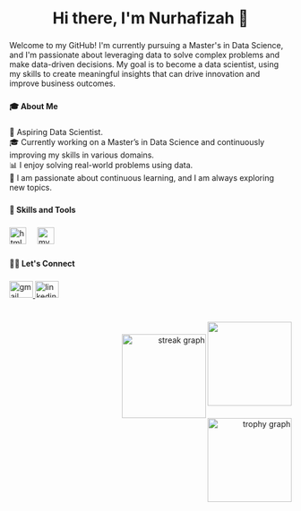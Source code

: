 <h1 align="center">Hi there, I'm Nurhafizah 👋</h1>

###

<p align="left">Welcome to my GitHub! I'm currently pursuing a Master's in Data Science, and I'm passionate about leveraging data to solve complex problems and make data-driven decisions. My goal is to become a data scientist, using my skills to create meaningful insights that can drive innovation and improve business outcomes.</p>

###

<h4 align="left">🎓 About Me</h4>

###

<p align="left">💼 Aspiring Data Scientist.<br>🎓 Currently working on a Master’s in Data Science and continuously improving my skills in various domains.<br>📊 I enjoy solving real-world problems using data. <br>🧠 I am passionate about continuous learning, and I am always exploring new topics.</p>

###

<h4 align="left">🔧 Skills and Tools</h4>

###

<div align="left">
  <img src="https://cdn.jsdelivr.net/gh/devicons/devicon/icons/html5/html5-original.svg" height="30" alt="html5 logo"  />
  <img width="12" />
  <img src="https://cdn.jsdelivr.net/gh/devicons/devicon/icons/mysql/mysql-original.svg" height="30" alt="mysql logo"  />
</div>

###

<h4 align="left">🧑‍💻 Let's Connect</h4>

###

<div align="left">
  <a href="nurhafizah99@graduate.utm.my" target="_blank">
    <img src="https://raw.githubusercontent.com/maurodesouza/profile-readme-generator/master/src/assets/icons/social/gmail/default.svg" width="42" height="30" alt="gmail logo"  />
  </a>
  <a href="https://www.linkedin.com/in/nurhafizah-mohd-yunos-753719182/" target="_blank">
    <img src="https://raw.githubusercontent.com/maurodesouza/profile-readme-generator/master/src/assets/icons/social/linkedin/default.svg" width="42" height="30" alt="linkedin logo"  />
  </a>
</div>

###

<br clear="both">

<img align="right" height="150" src="https://media3.giphy.com/media/v1.Y2lkPTc5MGI3NjExZjd5MnptZ3djdDh0Z3E0MTR5eTc0b3RyZHVsZTRscGN4MWx1Nno1NyZlcD12MV9pbnRlcm5hbF9naWZfYnlfaWQmY3Q9Zw/tMqK6aXiwushxQUeMz/giphy.gif"  />

###

<div align="right">
  <img src="https://streak-stats.demolab.com?user=nurhafizah99&locale=en&mode=daily&theme=dracula&hide_border=false&border_radius=5" height="150" alt="streak graph" /> <br>
  <img src="https://github-profile-trophy.vercel.app?username=nurhafizah99&theme=onedark" height="150" alt="trophy graph"  />
</div>

###


